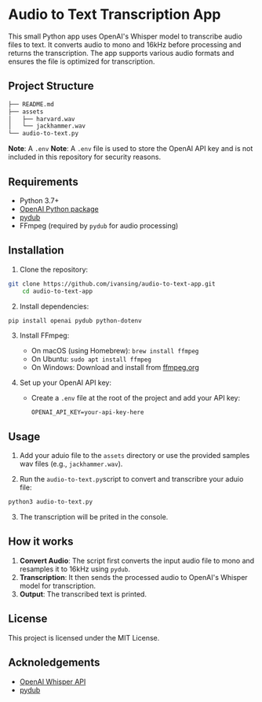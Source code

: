 # Audio to Text Transcription App

This small Python app uses OpenAI's Whisper model to transcribe audio files to text. It converts audio to mono and 16kHz before processing and returns the transcription. The app supports various audio formats and ensures the file is optimized for transcription.


## Project Structure

```bash
├── README.md
├── assets
│   ├── harvard.wav
│   └── jackhammer.wav
└── audio-to-text.py
```
**Note**: A `.env` **Note**: A `.env` file is used to store the OpenAI API key and is not included in this repository for security reasons.

## Requirements

- Python 3.7+
- [OpenAI Python package](https://pypi.org/project/openai/)
- [pydub](https://pypi.org/project/pydub/)
- FFmpeg (required by `pydub` for audio processing)

## Installation

1. Clone the repository:
```bash
git clone https://github.com/ivansing/audio-to-text-app.git
    cd audio-to-text-app
```

2. Install dependencies:
```bash
pip install openai pydub python-dotenv
```

3. Install FFmpeg:
   - On macOS (using Homebrew): `brew install ffmpeg`
   - On Ubuntu: `sudo apt install ffmpeg`
   - On Windows: Download and install from [ffmpeg.org](https://ffmpeg.org/download.html)

4. Set up your OpenAI API key:
    - Create a `.env` file at the root of the project and add your API key:
      ```
      OPENAI_API_KEY=your-api-key-here
      ```

## Usage

1. Add your aduio file to the `assets` directory or use the provided samples wav files (e.g., `jackhammer.wav`).

2. Run the `audio-to-text.py`script to convert and transcribre your aduio file:

```bash
python3 audio-to-text.py
```

3. The transcription will be prited in the console.

## How it works

1. **Convert Audio**: The script first converts the input audio file to mono and resamples it to 16kHz using `pydub`.
2. **Transcription**: It then sends the processed audio to OpenAI's Whisper model for transcription.
3. **Output**: The transcribed text is printed.

## License

This project is licensed under the MIT License.

## Acknoledgements

- [OpenAI Whisper API](https://openai.com/index/whisper/)
- [pydub](https://github.com/jiaaro/pydub)

